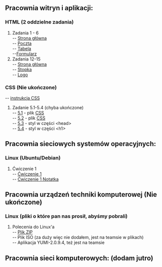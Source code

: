 ## Pracownia witryn i aplikacji:
### HTML (2 oddzielne zadania)

1. Zadania 1 - 6 <br>
-- [Strona główna](https://obliviouscow.github.io/mikolaj.github.io/) <br>
-- [Poczta](https://obliviouscow.github.io/mikolaj.github.io/poczta_kopytko.html) <br>
-- [Tabela](https://obliviouscow.github.io/mikolaj.github.io/tabela_kopytko.html) <br>
--[Formularz](https://obliviouscow.github.io/mikolaj.github.io/formularz_kopytko.html) <br>
2. Zadania 12-15 <br>
-- [Strona główna](https://obliviouscow.github.io/12-15/glowny_kopytko.html) <br>
-- [Stopka](https://obliviouscow.github.io/12-15/stopka_kopytko.html) <br>
-- [Logo](https://obliviouscow.github.io/12-15/logo_kopytko.html) <br>

### CSS (Nie ukończone)

-- [instrukcja CSS](https://obliviouscow.github.io/CSS/instrukcja_css.pdf)
1. Zadanie 5.1-5.4 (chyba ukończone) <br>
-- [5.1](https://obliviouscow.github.io/CSS/kopy_z5_1.html) - plik [CSS](https://obliviouscow.github.io/CSS/kopy_z5_1.css) <br>
-- [5.2](https://obliviouscow.github.io/CSS/kopy_z5_2.html) - plik [CSS](https://obliviouscow.github.io/CSS/kopy_z5_2.css) <br>
-- [5.3](https://obliviouscow.github.io/CSS/kopy_z5_3.html) - styl w części \<head> <br>
-- [5.4](https://obliviouscow.github.io/CSS/kopy_z5_4.html) - styl w części \<h1> <br>

## Pracownia sieciowych systemów operacyjnych:
### Linux (Ubuntu/Debian)

1. Ćwiczenie 1 <br>
-- [Ćwiczenie 1](https://obliviouscow.github.io/pracowniaSSO/cw1.docx) <br>
-- [Ćwiczenie 1 Notatka](https://obliviouscow.github.io/pracowniaSSO/cw1%20notatka.docx) <br>

## Pracownia urządzeń techniki komputerowej (Nie ukończone)
### Linux (pliki o które pan nas prosił, abyśmy pobrali)

1. Polecenia do Linux'a <br>
-- [Plik ZIP](https://obliviouscow.github.io/pracUTK/Polecenia%20Linux.zip) <br>
-- Plik ISO (za duży więc nie dodałem, jest na teamsie w plikach) <br>
-- Aplikacja YUMI-2.0.9.4, też jest na teamsie <br>


## Pracownia sieci komputerowych: (dodam jutro)
